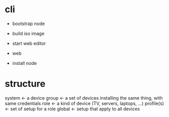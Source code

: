 


# cli

- bootstrap node
- build iso image
- start web editor



- web
- install node

# structure

system <- a device
  group <- a set of devices installing the same thing, with same credentials
  role <- a kind of device (TV, servers, laptops, ...)
    profile(s) <- set of setup for a role 
global <- setup that apply to all devices
